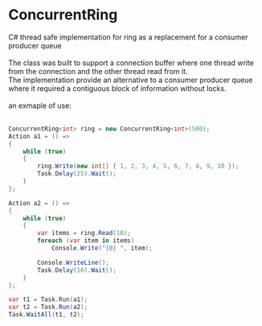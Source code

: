 # ConcurrentRing <br />
C# thread safe implementation for ring as a replacement for a consumer producer queue <br />
<br />
The class was built to support a connection buffer where one thread write from the connection and the other thread read from it. <br />
The implementation provide an alternative to a consumer producer queue where it required a contiguous block of information without locks. <br /><br />
an exmaple of use:<br />
<br />
```C#
ConcurrentRing<int> ring = new ConcurrentRing<int>(500);
Action a1 = () =>
{
    while (true)
    {
        ring.Write(new int[] { 1, 2, 3, 4, 5, 6, 7, 8, 9, 10 });
        Task.Delay(25).Wait();
    }
};

Action a2 = () =>
{
    while (true)
    {
        var items = ring.Read(10);
        foreach (var item in items)
            Console.Write("{0} ", item);

        Console.WriteLine();
        Task.Delay(10).Wait();
    }
};

var t1 = Task.Run(a1);
var t2 = Task.Run(a2);
Task.WaitAll(t1, t2);
```
